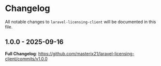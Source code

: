# Changelog

All notable changes to `laravel-licensing-client` will be documented in this file.

## 1.0.0 - 2025-09-16

**Full Changelog**: https://github.com/masterix21/laravel-licensing-client/commits/v1.0.0
